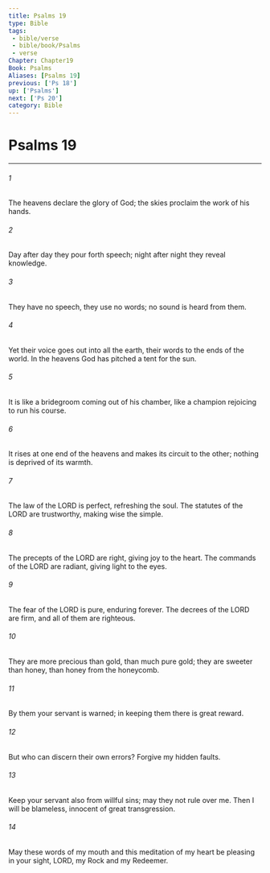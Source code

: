 ```yaml
---
title: Psalms 19
type: Bible
tags:
 - bible/verse
 - bible/book/Psalms
 - verse
Chapter: Chapter19
Book: Psalms
Aliases: [Psalms 19]
previous: ['Ps 18']
up: ['Psalms']
next: ['Ps 20']
category: Bible
---
```

# Psalms 19

***


###### 1 
The heavens declare the glory of God; the skies proclaim the work of his hands. 

###### 2 
Day after day they pour forth speech; night after night they reveal knowledge. 

###### 3 
They have no speech, they use no words; no sound is heard from them. 

###### 4 
Yet their voice goes out into all the earth, their words to the ends of the world. In the heavens God has pitched a tent for the sun. 

###### 5 
It is like a bridegroom coming out of his chamber, like a champion rejoicing to run his course. 

###### 6 
It rises at one end of the heavens and makes its circuit to the other; nothing is deprived of its warmth. 

###### 7 
The law of the LORD is perfect, refreshing the soul. The statutes of the LORD are trustworthy, making wise the simple. 

###### 8 
The precepts of the LORD are right, giving joy to the heart. The commands of the LORD are radiant, giving light to the eyes. 

###### 9 
The fear of the LORD is pure, enduring forever. The decrees of the LORD are firm, and all of them are righteous. 

###### 10 
They are more precious than gold, than much pure gold; they are sweeter than honey, than honey from the honeycomb. 

###### 11 
By them your servant is warned; in keeping them there is great reward. 

###### 12 
But who can discern their own errors? Forgive my hidden faults. 

###### 13 
Keep your servant also from willful sins; may they not rule over me. Then I will be blameless, innocent of great transgression. 

###### 14 
May these words of my mouth and this meditation of my heart be pleasing in your sight, LORD, my Rock and my Redeemer. 
